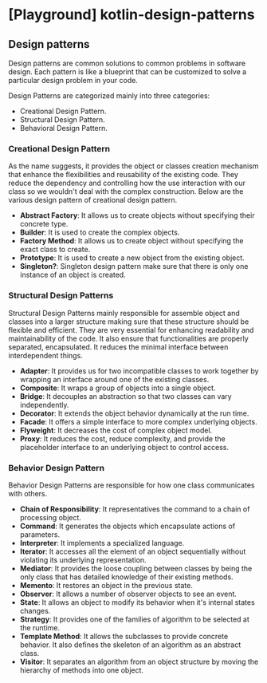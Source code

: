 # [Playground] kotlin-design-patterns
## Design patterns
Design patterns are common solutions to common problems in software design. Each pattern is like a blueprint that can be customized to solve a particular design problem in your code.

Design Patterns are categorized mainly into three categories: 
- Creational Design Pattern.
- Structural Design Pattern.
- Behavioral Design Pattern.


### Creational Design Pattern

As the name suggests, it provides the object or classes creation mechanism that enhance the flexibilities and reusability of the existing code. They reduce the dependency and controlling how the use interaction with our class so we wouldn't deal with the complex construction. Below are the various design pattern of creational design pattern.

- **Abstract Factory**: It allows us to create objects without specifying their concrete type.
- **Builder**: It is used to create the complex objects.
- **Factory Method**: It allows us to create object without specifying the exact class to create.
- **Prototype**: It is used to create a new object from the existing object.
- **Singleton?**: Singleton design pattern make sure that there is only one instance of an object is created.

### Structural Design Patterns

Structural Design Patterns mainly responsible for assemble object and classes into a larger structure making sure that these structure should be flexible and efficient. They are very essential for enhancing readability and maintainability of the code. It also ensure that functionalities are properly separated, encapsulated. It reduces the minimal interface between interdependent things.

- **Adapter**: It provides us for two incompatible classes to work together by wrapping an interface around one of the existing classes.
- **Composite**: It wraps a group of objects into a single object.
- **Bridge**: It decouples an abstraction so that two classes can vary independently.
- **Decorator**: It extends the object behavior dynamically at the run time.
- **Facade**: It offers a simple interface to more complex underlying objects.
- **Flyweight**: It decreases the cost of complex object model.
- **Proxy**: It reduces the cost, reduce complexity, and provide the placeholder interface to an underlying object to control access.

### Behavior Design Pattern

Behavior Design Patterns are responsible for how one class communicates with others.

- **Chain of Responsibility**: It representatives the command to a chain of processing object.
- **Command**: It generates the objects which encapsulate actions of parameters.
- **Interpreter**: It implements a specialized language.
- **Iterator**: It accesses all the element of an object sequentially without violating its underlying representation.
- **Mediator**: It provides the loose coupling between classes by being the only class that has detailed knowledge of their existing methods.
- **Memento**: It restores an object in the previous state.
- **Observer**: It allows a number of observer objects to see an event.
- **State**: It allows an object to modify its behavior when it's internal states changes.
- **Strategy**: It provides one of the families of algorithm to be selected at the runtime.
- **Template Method**: It allows the subclasses to provide concrete behavior. It also defines the skeleton of an algorithm as an abstract class.
- **Visitor**: It separates an algorithm from an object structure by moving the hierarchy of methods into one object.
